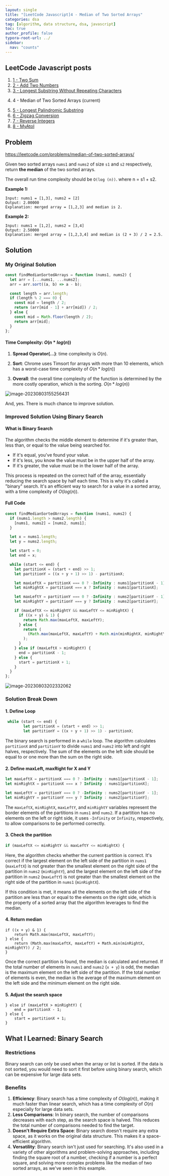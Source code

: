 ```yaml
---
layout: single
title: "[LeetCode Javascript]4 - Median of Two Sorted Arrays"
categories: dsa
tag: [algorithm, data structure, dsa, javascript]
toc: true
author_profile: false
typora-root-url: ../
sidebar:
  nav: "counts"
---
```


<nav class="cods"><h2>LeetCode Javascript posts</h2><ol><li><a href="/dsa/LeetCode_Javascript~1_-_Two_Sum">1 - Two Sum</a></li><li><a href="/dsa/LeetCode_Javascript~2_-_Add_Two_Numbers">2 - Add Two Numbers</a></li><li><a href="/dsa/LeetCode_Javascript~3_-_Longest_Substring_Without_Repeating_Characters">3 - Longest Substring Without Repeating Characters</a></li><li><p>4 - Median of Two Sorted Arrays (current)</p></li><li><a href="/dsa/LeetCode_Javascript~5_-_Longest_Palindromic_Substring">5 - Longest Palindromic Substring</a></li><li><a href="/dsa/LeetCode_Javascript~6_-_Zigzag_Conversion">6 - Zigzag Conversion</a></li><li><a href="/dsa/LeetCode_Javascript~7_-_Reverse_Integers">7 - Reverse Integers</a></li><li><a href="/dsa/LeetCode_Javascript~8_-_MyAtoI">8 - MyAtoI</a></li></ol></nav>


## Problem

https://leetcode.com/problems/median-of-two-sorted-arrays/

Given two sorted arrays `nums1` and `nums2` of size `s1` and `s2` respectively, return **the median** of the two sorted arrays.

The overall run time complexity should be `O(log (n))`.
where n = s1 + s2.

**Example 1:**

```
Input: nums1 = [1,3], nums2 = [2]
Output: 2.00000
Explanation: merged array = [1,2,3] and median is 2.
```

**Example 2:**

```
Input: nums1 = [1,2], nums2 = [3,4]
Output: 2.50000
Explanation: merged array = [1,2,3,4] and median is (2 + 3) / 2 = 2.5.
```

## Solution

### My Original Solution

```javascript
const findMedianSortedArrays = function (nums1, nums2) {
  let arr = [...nums1, ...nums2];
  arr = arr.sort((a, b) => a - b);

  const length = arr.length;
  if (length % 2 === 0) {
    const mid = length / 2;
    return (arr[mid - 1] + arr[mid]) / 2;
  } else {
    const mid = Math.floor(length / 2);
    return arr[mid];
  }
};
```

#### Time Complexity: $O(n*log(n))$

1. **Spread Operator(...)**: time complexity is $O(n)$.

2. **Sort**: Chrome uses Timsort for arrays with more than 10 elements, which has a worst-case time complexity of $O(n*log(n))$
3. **Overall**: the overall time complexity of the function is determined by the more costly operation, which is the sorting. $O(n*log(n))$

![image-20230803155256431](/images/typora/image-20230803155256431.png)

And, yes. There is much chance to improve solution.

### Improved Solution Using Binary Search

#### What is Binary Search

The algorithm checks the middle element to determine if it's greater than, less than, or equal to the value being searched for.

- If it's equal, you've found your value.
- If it's less, you know the value must be in the upper half of the array.
- If it's greater, the value must be in the lower half of the array.

This process is repeated on the correct half of the array, essentially reducing the search space by half each time. This is why it's called a "binary" search. It's an efficient way to search for a value in a sorted array, with a time complexity of $O(log(n))$.

#### Full Code

```javascript
const findMedianSortedArrays = function (nums1, nums2) {
  if (nums1.length > nums2.length) {
    [nums1, nums2] = [nums2, nums1];
  }

  let x = nums1.length;
  let y = nums2.length;

  let start = 0;
  let end = x;

  while (start <= end) {
    let partitionX = (start + end) >> 1;
    let partitionY = ((x + y + 1) >> 1) - partitionX;

    let maxLeftX = partitionX === 0 ? -Infinity : nums1[partitionX - 1];
    let minRightX = partitionX === x ? Infinity : nums1[partitionX];

    let maxLeftY = partitionY === 0 ? -Infinity : nums2[partitionY - 1];
    let minRightY = partitionY === y ? Infinity : nums2[partitionY];

    if (maxLeftX <= minRightY && maxLeftY <= minRightX) {
      if ((x + y) & 1) {
        return Math.max(maxLeftX, maxLeftY);
      } else {
        return (
          (Math.max(maxLeftX, maxLeftY) + Math.min(minRightX, minRightY)) / 2
        );
      }
    } else if (maxLeftX > minRightY) {
      end = partitionX - 1;
    } else {
      start = partitionX + 1;
    }
  }
};
```

![image-20230803202332062](/images/typora/image-20230803202332062.png)

### Solution Break Down

#### 1. Define Loop

```javascript
 while (start <= end) {
        let partitionX = (start + end) >> 1;
        let partitionY = ((x + y + 1) >> 1) - partitionX;
```

The binary search is performed in a `while` loop. The algorithm calculates `partitionX` and `partitionY` to divide `nums1` and `nums2` into left and right halves, respectively. The sum of the elements on the left side should be equal to or one more than the sum on the right side.

#### 2. Define maxLeft, maxRight for X and Y

```javascript
let maxLeftX = partitionX === 0 ? -Infinity : nums1[partitionX - 1];
let minRightX = partitionX === x ? Infinity : nums1[partitionX];

let maxLeftY = partitionY === 0 ? -Infinity : nums2[partitionY - 1];
let minRightY = partitionY === y ? Infinity : nums2[partitionY];
```

The `maxLeftX`, `minRightX`, `maxLeftY`, and `minRightY` variables represent the border elements of the partitions in `nums1` and `nums2`. If a partition has no elements on the left or right side, it uses `-Infinity` or `Infinity`, respectively, to allow comparisons to be performed correctly.

#### 3. Check the partition

```javascript
if (maxLeftX <= minRightY && maxLeftY <= minRightX) {
```

Here, the algorithm checks whether the current partition is correct. It's correct if the largest element on the left side of the partition in `nums1` (`maxLeftX`) is not greater than the smallest element on the right side of the partition in `nums2` (`minRightY`), and the largest element on the left side of the partition in `nums2` (`maxLeftY`) is not greater than the smallest element on the right side of the partition in `nums1` (`minRightX`).

If this condition is met, it means all the elements on the left side of the partition are less than or equal to the elements on the right side, which is the property of a sorted array that the algorithm leverages to find the median.

#### 4. Return median

```ja
if ((x + y) & 1) {
    return Math.max(maxLeftX, maxLeftY);
} else {
    return (Math.max(maxLeftX, maxLeftY) + Math.min(minRightX, minRightY)) / 2;
}
```

Once the correct partition is found, the median is calculated and returned. If the total number of elements in `nums1` and `nums2` (`x + y`) is odd, the median is the maximum element on the left side of the partition. If the total number of elements is even, the median is the average of the maximum element on the left side and the minimum element on the right side.

#### 5. Adjust the search space

```javascr
} else if (maxLeftX > minRightY) {
    end = partitionX - 1;
} else {
    start = partitionX + 1;
}
```

## What I Learned: Binary Search

### Restrictions

Binary search can only be used when the array or list is sorted.
If the data is not sorted, you would need to sort it first before using binary search, which can be expensive for large data sets.

### Benefits

1. **Efficiency**: Binary search has a time complexity of $O(log (n))$, making it much faster than linear search, which has a time complexity of $O(n)$ especially for large data sets.
2. **Less Comparisons**: In binary search, the number of comparisons decreases with each step, as the search space is halved. This reduces the total number of comparisons needed to find the target.
3. **Doesn't Require Extra Space**: Binary search doesn't require any extra space, as it works on the original data structure. This makes it a space-efficient algorithm.
4. **Versatility**: Binary search isn't just used for searching. It's also used in a variety of other algorithms and problem-solving approaches, including finding the square root of a number, checking if a number is a perfect square, and solving more complex problems like the median of two sorted arrays, as we've seen in this example.
